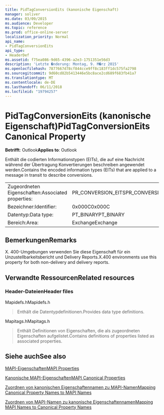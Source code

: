 ```yaml
---
title: PidTagConversionEits (kanonische Eigenschaft)
manager: soliver
ms.date: 03/09/2015
ms.audience: Developer
ms.topic: reference
ms.prod: office-online-server
localization_priority: Normal
api_name:
- PidTagConversionEits
api_type:
- HeaderDef
ms.assetid: f75ea086-9d65-4396-a2e3-1751351e56d3
description: 'Letzte �nderung: Montag, 9. M�rz 2015'
ms.openlocfilehash: 7877667d78cf844cce9ff8c183ff1dc575fa2798
ms.sourcegitcommit: 9d60cd82b5413446e5bc8ace2cd689f683fb41a7
ms.translationtype: MT
ms.contentlocale: de-DE
ms.lasthandoff: 06/11/2018
ms.locfileid: "19794257"
---
```

# <a name="pidtagconversioneits-canonical-property"></a><span data-ttu-id="42fa8-103">PidTagConversionEits (kanonische Eigenschaft)</span><span class="sxs-lookup"><span data-stu-id="42fa8-103">PidTagConversionEits Canonical Property</span></span>

  
  
<span data-ttu-id="42fa8-104">**Betrifft**: Outlook</span><span class="sxs-lookup"><span data-stu-id="42fa8-104">**Applies to**: Outlook</span></span> 
  
<span data-ttu-id="42fa8-105">Enthält die codierten Informationstypen (EITs), die auf eine Nachricht während der Übertragung Konvertierungen beschreiben angewendet werden.</span><span class="sxs-lookup"><span data-stu-id="42fa8-105">Contains the encoded information types (EITs) that are applied to a message in transit to describe conversions.</span></span>
  
|||
|:-----|:-----|
|<span data-ttu-id="42fa8-106">Zugeordneten Eigenschaften:</span><span class="sxs-lookup"><span data-stu-id="42fa8-106">Associated properties:</span></span>  <br/> |<span data-ttu-id="42fa8-107">PR_CONVERSION_EITS</span><span class="sxs-lookup"><span data-stu-id="42fa8-107">PR_CONVERSION_EITS</span></span>  <br/> |
|<span data-ttu-id="42fa8-108">Bezeichner:</span><span class="sxs-lookup"><span data-stu-id="42fa8-108">Identifier:</span></span>  <br/> |<span data-ttu-id="42fa8-109">0x000C</span><span class="sxs-lookup"><span data-stu-id="42fa8-109">0x000C</span></span>  <br/> |
|<span data-ttu-id="42fa8-110">Datentyp:</span><span class="sxs-lookup"><span data-stu-id="42fa8-110">Data type:</span></span>  <br/> |<span data-ttu-id="42fa8-111">PT_BINARY</span><span class="sxs-lookup"><span data-stu-id="42fa8-111">PT_BINARY</span></span>  <br/> |
|<span data-ttu-id="42fa8-112">Bereich:</span><span class="sxs-lookup"><span data-stu-id="42fa8-112">Area:</span></span>  <br/> |<span data-ttu-id="42fa8-113">Exchange</span><span class="sxs-lookup"><span data-stu-id="42fa8-113">Exchange</span></span>  <br/> |
   
## <a name="remarks"></a><span data-ttu-id="42fa8-114">Bemerkungen</span><span class="sxs-lookup"><span data-stu-id="42fa8-114">Remarks</span></span>

<span data-ttu-id="42fa8-115">X. 400-Umgebungen verwenden Sie diese Eigenschaft für ein Unzustellbarkeitsbericht und Delivery Reports.</span><span class="sxs-lookup"><span data-stu-id="42fa8-115">X.400 environments use this property for both non-delivery and delivery reports.</span></span>
  
## <a name="related-resources"></a><span data-ttu-id="42fa8-116">Verwandte Ressourcen</span><span class="sxs-lookup"><span data-stu-id="42fa8-116">Related resources</span></span>

### <a name="header-files"></a><span data-ttu-id="42fa8-117">Header-Dateien</span><span class="sxs-lookup"><span data-stu-id="42fa8-117">Header files</span></span>

<span data-ttu-id="42fa8-118">Mapidefs.h</span><span class="sxs-lookup"><span data-stu-id="42fa8-118">Mapidefs.h</span></span>
  
> <span data-ttu-id="42fa8-119">Enthält die Datentypdefinitionen.</span><span class="sxs-lookup"><span data-stu-id="42fa8-119">Provides data type definitions.</span></span>
    
<span data-ttu-id="42fa8-120">Mapitags.h</span><span class="sxs-lookup"><span data-stu-id="42fa8-120">Mapitags.h</span></span>
  
> <span data-ttu-id="42fa8-121">Enthält Definitionen von Eigenschaften, die als zugeordneten Eigenschaften aufgelistet.</span><span class="sxs-lookup"><span data-stu-id="42fa8-121">Contains definitions of properties listed as associated properties.</span></span>
    
## <a name="see-also"></a><span data-ttu-id="42fa8-122">Siehe auch</span><span class="sxs-lookup"><span data-stu-id="42fa8-122">See also</span></span>



[<span data-ttu-id="42fa8-123">MAPI-Eigenschaften</span><span class="sxs-lookup"><span data-stu-id="42fa8-123">MAPI Properties</span></span>](mapi-properties.md)
  
[<span data-ttu-id="42fa8-124">Kanonische MAPI-Eigenschaften</span><span class="sxs-lookup"><span data-stu-id="42fa8-124">MAPI Canonical Properties</span></span>](mapi-canonical-properties.md)
  
[<span data-ttu-id="42fa8-125">Zuordnen von kanonischen Eigenschaftennamen zu MAPI-Namen</span><span class="sxs-lookup"><span data-stu-id="42fa8-125">Mapping Canonical Property Names to MAPI Names</span></span>](mapping-canonical-property-names-to-mapi-names.md)
  
[<span data-ttu-id="42fa8-126">Zuordnen von MAPI-Namen zu kanonische Eigenschaftennamen</span><span class="sxs-lookup"><span data-stu-id="42fa8-126">Mapping MAPI Names to Canonical Property Names</span></span>](mapping-mapi-names-to-canonical-property-names.md)

